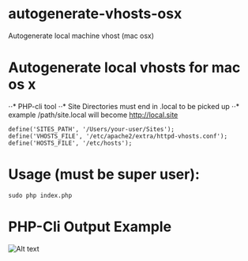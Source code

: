 # autogenerate-vhosts-osx
Autogenerate local machine vhost (mac osx)


# Autogenerate local vhosts for mac os x

⋅⋅* PHP-cli tool
⋅⋅* Site Directories must end in .local to be picked up
⋅⋅* example /path/site.local will become http://local.site 


```
define('SITES_PATH', '/Users/your-user/Sites');
define('VHOSTS_FILE', '/etc/apache2/extra/httpd-vhosts.conf');
define('HOSTS_FILE', '/etc/hosts');
```

# Usage (must be super user):

```sudo php index.php```

# PHP-Cli Output Example

![Alt text](https://i.postimg.cc/Xq4kc3hs/Screenshot-2020-10-29-at-16-41-20.png )
